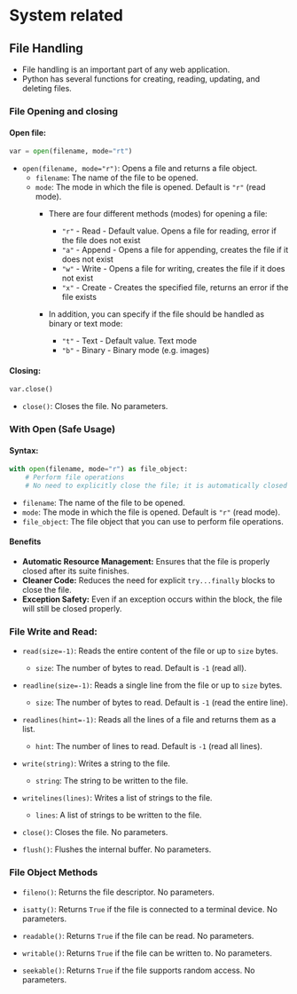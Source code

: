 # System related 


## File Handling

- File handling is an important part of any web application.
- Python has several functions for creating, reading, updating, and deleting files.

### File Opening and closing

#### Open file:

```python
var = open(filename, mode="rt")
```

- `open(filename, mode="r")`: Opens a file and returns a file object.
  - `filename`: The name of the file to be opened.
  - `mode`: The mode in which the file is opened. Default is `"r"` (read mode).
    - There are four different methods (modes) for opening a file:
        - `"r"` - Read - Default value. Opens a file for reading, error if the file does not exist
        - `"a"` - Append - Opens a file for appending, creates the file if it does not exist
        - `"w"` - Write - Opens a file for writing, creates the file if it does not exist
        - `"x"` - Create - Creates the specified file, returns an error if the file exists

    - In addition, you can specify if the file should be handled as binary or text mode:
        - `"t"` - Text - Default value. Text mode
        - `"b"` - Binary - Binary mode (e.g. images)


#### Closing:

```python
var.close()
```

- `close()`: Closes the file. No parameters.

### With Open (Safe Usage)

#### Syntax:

```python
with open(filename, mode="r") as file_object:
    # Perform file operations
    # No need to explicitly close the file; it is automatically closed when the block is exited.
```

- `filename`: The name of the file to be opened.
- `mode`: The mode in which the file is opened. Default is `"r"` (read mode).
- `file_object`: The file object that you can use to perform file operations.

#### Benefits

- **Automatic Resource Management:** Ensures that the file is properly closed after its suite finishes.
- **Cleaner Code:** Reduces the need for explicit `try...finally` blocks to close the file.
- **Exception Safety:** Even if an exception occurs within the block, the file will still be closed properly.

### File Write and Read:

- `read(size=-1)`: Reads the entire content of the file or up to `size` bytes.
  - `size`: The number of bytes to read. Default is `-1` (read all).

- `readline(size=-1)`: Reads a single line from the file or up to `size` bytes.
  - `size`: The number of bytes to read. Default is `-1` (read the entire line).

- `readlines(hint=-1)`: Reads all the lines of a file and returns them as a list.
  - `hint`: The number of lines to read. Default is `-1` (read all lines).

- `write(string)`: Writes a string to the file.
  - `string`: The string to be written to the file.

- `writelines(lines)`: Writes a list of strings to the file.
  - `lines`: A list of strings to be written to the file.

- `close()`: Closes the file. No parameters.

- `flush()`: Flushes the internal buffer. No parameters.

### File Object Methods

- `fileno()`: Returns the file descriptor. No parameters.

- `isatty()`: Returns `True` if the file is connected to a terminal device. No parameters.

- `readable()`: Returns `True` if the file can be read. No parameters.

- `writable()`: Returns `True` if the file can be written to. No parameters.

- `seekable()`: Returns `True` if the file supports random access. No parameters.